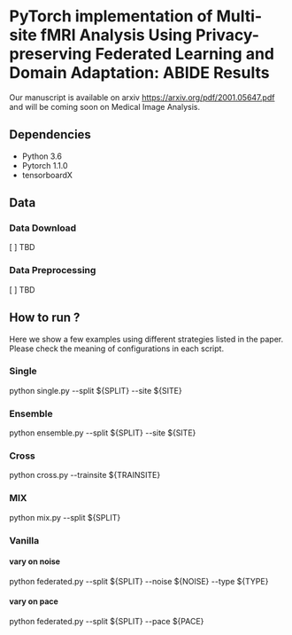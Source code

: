 # PyTorch implementation of Multi-site fMRI Analysis Using Privacy-preserving Federated Learning and Domain Adaptation: ABIDE Results
Our manuscript is available on arxiv https://arxiv.org/pdf/2001.05647.pdf and will be coming soon on Medical Image Analysis.

## Dependencies
- Python 3.6
- Pytorch 1.1.0
- tensorboardX

## Data
### Data Download
[ ] TBD
### Data Preprocessing
[ ] TBD

## How to run ?
Here we show a few examples using different strategies listed in the paper. Please check the meaning of configurations in each script.
### Single 
python single.py --split ${SPLIT} --site ${SITE}
### Ensemble
python ensemble.py --split ${SPLIT} --site ${SITE}
### Cross
python cross.py --trainsite ${TRAINSITE}
### MIX
python mix.py --split ${SPLIT}
### Vanilla
#### vary on noise
python federated.py --split ${SPLIT} --noise ${NOISE} --type ${TYPE}
#### vary on pace
python federated.py --split ${SPLIT} --pace ${PACE}






